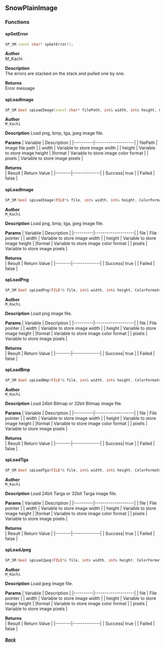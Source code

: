 ## SnowPlainImage  
### Functions  
#### spGetError  
``` cpp
SP_SM const char* spGetError();
```  
**Author**  
M_Kachi  
  
**Description**  
The errors are stacked on the stack and pulled one by one.  
  
**Returns**  
Error message  

#### spLoadImage  
``` cpp
SP_SM bool spLoadImage(const char* filePath, int& width, int& height, ColorFormat& format, unsigned char*& pixels);
```  
**Author**  
`M_Kachi`  
  
**Description**
Load png, bmp, tga, jpeg image file.  

**Params**
| Variable | Description |
|----------|--------------------|
| filePath | Image file path |
| width    | Variable to store image width |
| height    | Variable to store image height |
|format    | Variable to store image color format |
| pixels    | Variable to store image pixels |

**Returns**  
| Result | Return Value |
|--------|--------------|
| Success| true         |
| Failed | false        |  

#### spLoadImage  
``` cpp
SP_SM bool spLoadImage(FILE*& file, int& width, int& height, ColorFormat& format, unsigned char*& pixels);
```  
**Author**  
`M_Kachi`  
  
**Description**
Load png, bmp, tga, jpeg image file.  

**Params**
| Variable | Description |
|----------|--------------------|
| file | File pointer |
| width    | Variable to store image width |
| height    | Variable to store image height |
|format    | Variable to store image color format |
| pixels    | Variable to store image pixels |

**Returns**  
| Result | Return Value |
|--------|--------------|
| Success| true         |
| Failed | false        |  

#### spLoadPng  
``` cpp
SP_SM bool spLoadPng(FILE*& file, int& width, int& height, ColorFormat& format, unsigned char*& pixels);
```  
**Author**  
`M_Kachi`  
  
**Description**
Load png image file.  

**Params**
| Variable | Description |
|----------|--------------------|
| file | File pointer |
| width    | Variable to store image width |
| height    | Variable to store image height |
|format    | Variable to store image color format |
| pixels    | Variable to store image pixels |

**Returns**  
| Result | Return Value |
|--------|--------------|
| Success| true         |
| Failed | false        |  

#### spLoadBmp  
``` cpp
SP_SM bool spLoadBmp(FILE*& file, int& width, int& height, ColorFormat& format, unsigned char*& pixels);
```  
**Author**  
`M_Kachi`  
  
**Description**
Load 24bit Bitmap or 32bit Bitmap image file.  

**Params**
| Variable | Description |
|----------|--------------------|
| file | File pointer |
| width    | Variable to store image width |
| height    | Variable to store image height |
|format    | Variable to store image color format |
| pixels    | Variable to store image pixels |

**Returns**  
| Result | Return Value |
|--------|--------------|
| Success| true         |
| Failed | false        |  

#### spLoadTga  
``` cpp
SP_SM bool spLoadTga(FILE*& file, int& width, int& height, ColorFormat& format, unsigned char*& pixels);
```  
**Author**  
`M_Kachi`  
  
**Description**
Load 24bit Targa or 32bit Targa image file.  

**Params**
| Variable | Description |
|----------|--------------------|
| file | File pointer |
| width    | Variable to store image width |
| height    | Variable to store image height |
|format    | Variable to store image color format |
| pixels    | Variable to store image pixels |

**Returns**  
| Result | Return Value |
|--------|--------------|
| Success| true         |
| Failed | false        |  

#### spLoadJpeg  
``` cpp
SP_SM bool spLoadJpeg(FILE*& file, int& width, int& height, ColorFormat& format, unsigned char*& pixels);
```  
**Author**  
`M_Kachi`  
  
**Description**
Load jpeg image file.  

**Params**
| Variable | Description |
|----------|--------------------|
| file | File pointer |
| width    | Variable to store image width |
| height    | Variable to store image height |
|format    | Variable to store image color format |
| pixels    | Variable to store image pixels |

**Returns**  
| Result | Return Value |
|--------|--------------|
| Success| true         |
| Failed | false        |  

##### [Back](Document.md)